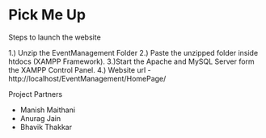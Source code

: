 # Pick Me Up

Steps to launch the website

1.) Unzip the EventManagement Folder
2.) Paste the unzipped folder inside htdocs (XAMPP Framework).
3.)Start the Apache and MySQL Server form the XAMPP Control Panel.
4.) Website url - http://localhost/EventManagement/HomePage/


Project Partners
- Manish Maithani
- Anurag Jain
- Bhavik Thakkar
